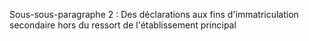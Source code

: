 Sous-sous-paragraphe 2 : Des déclarations aux fins d'immatriculation secondaire hors du ressort de l'établissement principal
